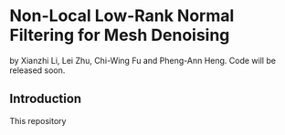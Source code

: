 # Non-Local Low-Rank Normal Filtering for Mesh Denoising
by Xianzhi Li, Lei Zhu, Chi-Wing Fu and Pheng-Ann Heng.
Code will be released soon.

## Introduction
This repository

